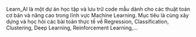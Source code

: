 Learn_AI là một dự án học tập và lưu trữ code mẫu dành cho các thuật toán cơ bản và nâng cao trong lĩnh vực Machine Learning. Mục tiêu là cùng xây dựng và học hỏi các bài toán thực tế về Regression, Classification, Clustering, Deep Learning, Reinforcement Learning,…
